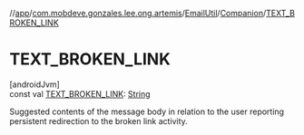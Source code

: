 //[app](../../../../index.md)/[com.mobdeve.gonzales.lee.ong.artemis](../../index.md)/[EmailUtil](../index.md)/[Companion](index.md)/[TEXT_BROKEN_LINK](-t-e-x-t_-b-r-o-k-e-n_-l-i-n-k.md)

# TEXT_BROKEN_LINK

[androidJvm]\
const val [TEXT_BROKEN_LINK](-t-e-x-t_-b-r-o-k-e-n_-l-i-n-k.md): [String](https://kotlinlang.org/api/latest/jvm/stdlib/kotlin/-string/index.html)

Suggested contents of the message body in relation to the user reporting persistent redirection to the broken link activity.
